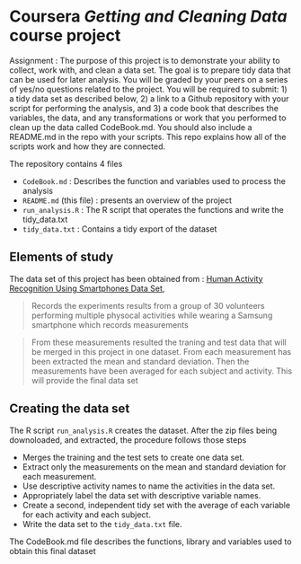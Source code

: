 # Coursera *Getting and Cleaning Data* course project

Assignment : 
The purpose of this project is to demonstrate your ability to collect, work with, and clean a data set. The goal is to prepare tidy data that can be used for later analysis. You will be graded by your peers on a series of yes/no questions related to the project. You will be required to submit: 1) a tidy data set as described below, 2) a link to a Github repository with your script for performing the analysis, and 3) a code book that describes the variables, the data, and any transformations or work that you performed to clean up the data called CodeBook.md. You should also include a README.md in the repo with your scripts. This repo explains how all of the scripts work and how they are connected.

The repository contains 4 files

- `CodeBook.md` : Describes the function and variables used to process the analysis
- `README.md` (this file) : presents an overview of the project
- `run_analysis.R` : The R script that operates the functions and write the tidy_data.txt 
- `tidy_data.txt` : Contains a tidy export of the dataset 


## Elements of study <a name="study-elements"></a>

The data set of this project has been obtained from : 
[Human Activity Recognition Using Smartphones Data Set](http://archive.ics.uci.edu/ml/datasets/Human+Activity+Recognition+Using+Smartphones#),

> Records the experiments results from a group of 30 volunteers performing multiple physocal activities while wearing a Samsung smartphone which records measurements


> From these measurements resulted the traning and test data that will be merged in this project in one dataset. From each measurement has been extracted the mean and standard deviation.
> Then the measurements have been averaged for each subject and activity. This will provide the final data set

## Creating the data set <a name="creating-dataset"></a>

The R script `run_analysis.R` creates the dataset. After the zip files being downoloaded, and extracted, the procedure follows those steps 

- Merges the training and the test sets to create one data set.
- Extract only the measurements on the mean and standard deviation for each measurement.
- Use descriptive activity names to name the activities in the data set.
- Appropriately label the data set with descriptive variable names.
- Create a second, independent tidy set with the average of each variable for each activity and each subject.
- Write the data set to the `tidy_data.txt` file.

The CodeBook.md file describes the functions, library and variables used to obtain this final dataset